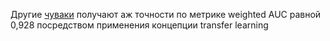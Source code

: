 Другие [чуваки](https://pandia.org/text/86/086/83215.php) получают аж точности по метрике weighted AUC равной 0,928 посредством применения концепции transfer learning
